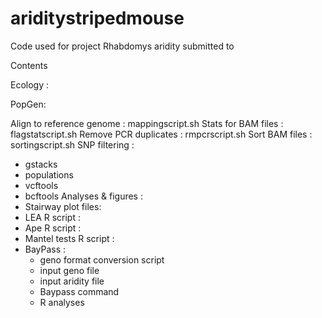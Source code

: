 # ariditystripedmouse
Code used for project Rhabdomys aridity submitted to

Contents

Ecology : 


PopGen:

Align to reference genome : mappingscript.sh
Stats for BAM files : flagstatscript.sh
Remove PCR duplicates : rmpcrscript.sh
Sort BAM files : sortingscript.sh
SNP filtering :
- gstacks
- populations
- vcftools
- bcftools
Analyses & figures :
 - Stairway plot files:
 - LEA R script :
 - Ape R script :
 - Mantel tests R script :
 - BayPass :
     - geno format conversion script
     - input geno file
     - input aridity file
     - Baypass command
     - R analyses
